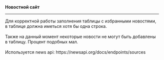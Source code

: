 <b>Новостной сайт</b>
<hr>
Для корректной работы заполнения таблицы с избранными новостями, в таблице должна иметься хотя бы одна строка. <br><br>
Также на данный момент некоторые новости не могут быть добавлены в таблицу. Процент подобных мал.
<br><br>
Используется news api: https://newsapi.org/docs/endpoints/sources